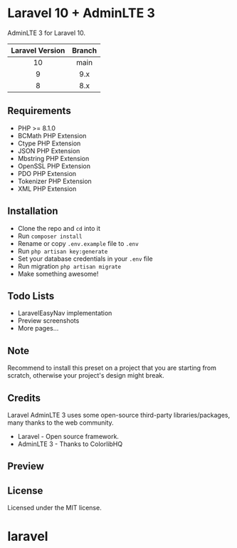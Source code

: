 # Laravel 10 + AdminLTE 3

AdminLTE 3 for Laravel 10.

| Laravel Version | Branch |
|:---------------:|:------:|
| 10              | main   |
| 9               | 9.x    |
| 8               | 8.x    |

## Requirements

- PHP >= 8.1.0
- BCMath PHP Extension
- Ctype PHP Extension
- JSON PHP Extension
- Mbstring PHP Extension
- OpenSSL PHP Extension
- PDO PHP Extension
- Tokenizer PHP Extension
- XML PHP Extension

## Installation

- Clone the repo and `cd` into it
- Run `composer install`
- Rename or copy `.env.example` file to `.env`
- Run `php artisan key:generate`
- Set your database credentials in your `.env` file
- Run migration `php artisan migrate`
- Make something awesome!

## Todo Lists
- LaravelEasyNav implementation
- Preview screenshots
- More pages...

## Note

Recommend to install this preset on a project that you are starting from scratch, otherwise your project's design might break.

## Credits

Laravel AdminLTE 3 uses some open-source third-party libraries/packages, many thanks to the web community.

- Laravel - Open source framework.
- AdminLTE 3 - Thanks to ColorlibHQ

## Preview

## License

Licensed under the MIT license.
# laravel
